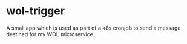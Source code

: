 # wol-trigger
A small app which is used as part of a k8s cronjob to send a message destined for my WOL microservice
